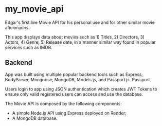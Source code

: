 # my_movie_api

Edgar's first live Movie API for his personal use and for other similar movie aficionados.

This app displays data about movies such as 1) Titles, 2) Directors, 3) Actors, 4) Genre, 5) Release date, in a manner similar way found in popular services such as IMDB. 

## Backend

App was built using multiple popular backend tools such as Express, BodyParser, Mongoose, MongoDB, Models.js, and Passport.js. Passport.  

Users login to app using JSON authentication which creates JWT Tokens to ensure only valid registered users can access and use the database. 

The Movie API is composed by the following components: 
* A simple Node.js API using Express deployed on Render;
* A MongoDB database.

